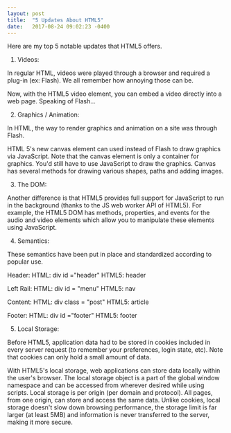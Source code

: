 ```yaml
---
layout: post
title:  "5 Updates About HTML5"
date:   2017-08-24 09:02:23 -0400
---
```



Here are my top 5 notable updates that HTML5 offers.

1. Videos:

In regular HTML, videos were played through a browser and required a plug-in (ex: Flash). We all remember how annoying those can be.

Now, with the HTML5 video element, you can embed a video directly into a web page. Speaking of Flash...


2. Graphics / Animation:
 
In HTML, the way to render graphics and animation on a site was through Flash.

HTML 5's new canvas element can used instead of Flash to draw graphics via JavaScript. Note that the canvas element is only a container for graphics. You'd still have to use JavaScript to draw the graphics. Canvas has several methods for drawing various shapes, paths and adding images.


3. The DOM:

Another difference is that HTML5 provides full support for JavaScript to run in the background (thanks to the JS web worker API of HTML5). For example, the HTML5 DOM has methods, properties, and events for the audio and video elements which allow you to manipulate these elements using JavaScript.


4. Semantics:

These semantics have been put in place and standardized according to popular use.

Header:
HTML: div id ="header"
HTML5: header

Left Rail:
HTML: div id = "menu"
HTML5: nav

Content:
HTML: div class = "post"
HTML5: article

Footer:
HTML: div id ="footer"
HTML5: footer


5. Local Storage:

Before HTML5, application data had to be stored in cookies included in every server request (to remember your preferences, login state, etc). Note that cookies can only hold a small amount of data.

With HTML5's local storage, web applications can store data locally within the user's browser. The local storage object is a part of the global window namespace and can be accessed from wherever desired while using scripts. Local storage is per origin (per domain and protocol). All pages, from one origin, can store and access the same data. Unlike cookies, local storage doesn't slow down browsing performance, the storage limit is far larger (at least 5MB) and information is never transferred to the server, making it more secure.

